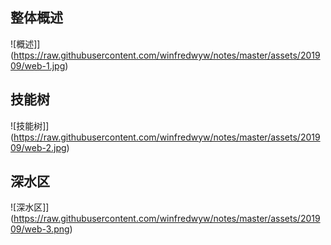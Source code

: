 ## 整体概述
![概述]](https://raw.githubusercontent.com/winfredwyw/notes/master/assets/201909/web-1.jpg)

## 技能树
![技能树]](https://raw.githubusercontent.com/winfredwyw/notes/master/assets/201909/web-2.jpg)

## 深水区
![深水区]](https://raw.githubusercontent.com/winfredwyw/notes/master/assets/201909/web-3.png)